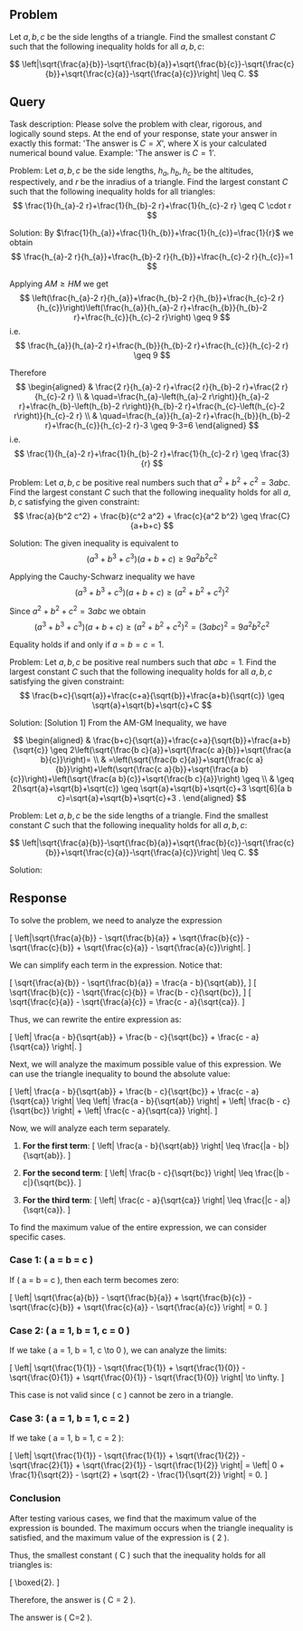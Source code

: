 ## Problem

Let $a, b, c$ be the side lengths of a triangle. Find the smallest constant $C$ such that the following inequality holds for all $a, b, c$:

$$
\left|\sqrt{\frac{a}{b}}-\sqrt{\frac{b}{a}}+\sqrt{\frac{b}{c}}-\sqrt{\frac{c}{b}}+\sqrt{\frac{c}{a}}-\sqrt{\frac{a}{c}}\right| \leq C.
$$

## Query

Task description: Please solve the problem with clear, rigorous, and logically sound steps. At the end of your response, state your answer in exactly this format: 'The answer is $C=X$', where X is your calculated numerical bound value. Example: 'The answer is $C=1$'.



Problem: Let $a, b, c$ be the side lengths, $h_{a}, h_{b}, h_{c}$ be the altitudes, respectively, and $r$ be the inradius of a triangle. Find the largest constant $C$ such that the following inequality holds for all triangles:
$$
\frac{1}{h_{a}-2 r}+\frac{1}{h_{b}-2 r}+\frac{1}{h_{c}-2 r} \geq C \cdot r
$$

Solution: By $\frac{1}{h_{a}}+\frac{1}{h_{b}}+\frac{1}{h_{c}}=\frac{1}{r}$ we obtain
$$
\frac{h_{a}-2 r}{h_{a}}+\frac{h_{b}-2 r}{h_{b}}+\frac{h_{c}-2 r}{h_{c}}=1
$$

Applying $A M \geq H M$ we get
$$
\left(\frac{h_{a}-2 r}{h_{a}}+\frac{h_{b}-2 r}{h_{b}}+\frac{h_{c}-2 r}{h_{c}}\right)\left(\frac{h_{a}}{h_{a}-2 r}+\frac{h_{b}}{h_{b}-2 r}+\frac{h_{c}}{h_{c}-2 r}\right) \geq 9
$$
i.e.
$$
\frac{h_{a}}{h_{a}-2 r}+\frac{h_{b}}{h_{b}-2 r}+\frac{h_{c}}{h_{c}-2 r} \geq 9
$$

Therefore
$$
\begin{aligned}
& \frac{2 r}{h_{a}-2 r}+\frac{2 r}{h_{b}-2 r}+\frac{2 r}{h_{c}-2 r} \\
& \quad=\frac{h_{a}-\left(h_{a}-2 r\right)}{h_{a}-2 r}+\frac{h_{b}-\left(h_{b}-2 r\right)}{h_{b}-2 r}+\frac{h_{c}-\left(h_{c}-2 r\right)}{h_{c}-2 r} \\
& \quad=\frac{h_{a}}{h_{a}-2 r}+\frac{h_{b}}{h_{b}-2 r}+\frac{h_{c}}{h_{c}-2 r}-3 \geq 9-3=6
\end{aligned}
$$
i.e.
$$
\frac{1}{h_{a}-2 r}+\frac{1}{h_{b}-2 r}+\frac{1}{h_{c}-2 r} \geq \frac{3}{r}
$$



Problem: Let $a, b, c$ be positive real numbers such that $a^2 + b^2 + c^2 = 3abc$. Find the largest constant $C$ such that the following inequality holds for all $a, b, c$ satisfying the given constraint:
$$
\frac{a}{b^2 c^2} + \frac{b}{c^2 a^2} + \frac{c}{a^2 b^2} \geq \frac{C}{a+b+c}
$$

Solution: The given inequality is equivalent to
$$
\left(a^{3}+b^{3}+c^{3}\right)(a+b+c) \geq 9 a^{2} b^{2} c^{2}
$$

Applying the Cauchy-Schwarz inequality we have
$$
\left(a^{3}+b^{3}+c^{3}\right)(a+b+c) \geq\left(a^{2}+b^{2}+c^{2}\right)^{2}
$$

Since $a^{2}+b^{2}+c^{2}=3 a b c$ we obtain
$$
\left(a^{3}+b^{3}+c^{3}\right)(a+b+c) \geq\left(a^{2}+b^{2}+c^{2}\right)^{2}=(3 a b c)^{2}=9 a^{2} b^{2} c^{2}
$$

Equality holds if and only if $a=b=c=1$.



Problem: Let $a, b, c$ be positive real numbers such that $a b c = 1$. Find the largest constant $C$ such that the following inequality holds for all $a, b, c$ satisfying the given constraint:
$$
\frac{b+c}{\sqrt{a}}+\frac{c+a}{\sqrt{b}}+\frac{a+b}{\sqrt{c}} \geq \sqrt{a}+\sqrt{b}+\sqrt{c}+C
$$

Solution: [Solution 1]
From the AM-GM Inequality, we have

$$
\begin{aligned}
& \frac{b+c}{\sqrt{a}}+\frac{c+a}{\sqrt{b}}+\frac{a+b}{\sqrt{c}} \geq 2\left(\sqrt{\frac{b c}{a}}+\sqrt{\frac{c a}{b}}+\sqrt{\frac{a b}{c}}\right)= \\
& =\left(\sqrt{\frac{b c}{a}}+\sqrt{\frac{c a}{b}}\right)+\left(\sqrt{\frac{c a}{b}}+\sqrt{\frac{a b}{c}}\right)+\left(\sqrt{\frac{a b}{c}}+\sqrt{\frac{b c}{a}}\right) \geq \\
& \geq 2(\sqrt{a}+\sqrt{b}+\sqrt{c}) \geq \sqrt{a}+\sqrt{b}+\sqrt{c}+3 \sqrt[6]{a b c}=\sqrt{a}+\sqrt{b}+\sqrt{c}+3 .
\end{aligned}
$$

Problem: Let $a, b, c$ be the side lengths of a triangle. Find the smallest constant $C$ such that the following inequality holds for all $a, b, c$:

$$
\left|\sqrt{\frac{a}{b}}-\sqrt{\frac{b}{a}}+\sqrt{\frac{b}{c}}-\sqrt{\frac{c}{b}}+\sqrt{\frac{c}{a}}-\sqrt{\frac{a}{c}}\right| \leq C.
$$

Solution:

## Response

To solve the problem, we need to analyze the expression 

\[
\left|\sqrt{\frac{a}{b}} - \sqrt{\frac{b}{a}} + \sqrt{\frac{b}{c}} - \sqrt{\frac{c}{b}} + \sqrt{\frac{c}{a}} - \sqrt{\frac{a}{c}}\right|.
\]

We can simplify each term in the expression. Notice that:

\[
\sqrt{\frac{a}{b}} - \sqrt{\frac{b}{a}} = \frac{a - b}{\sqrt{ab}},
\]
\[
\sqrt{\frac{b}{c}} - \sqrt{\frac{c}{b}} = \frac{b - c}{\sqrt{bc}},
\]
\[
\sqrt{\frac{c}{a}} - \sqrt{\frac{a}{c}} = \frac{c - a}{\sqrt{ca}}.
\]

Thus, we can rewrite the entire expression as:

\[
\left| \frac{a - b}{\sqrt{ab}} + \frac{b - c}{\sqrt{bc}} + \frac{c - a}{\sqrt{ca}} \right|.
\]

Next, we will analyze the maximum possible value of this expression. We can use the triangle inequality to bound the absolute value:

\[
\left| \frac{a - b}{\sqrt{ab}} + \frac{b - c}{\sqrt{bc}} + \frac{c - a}{\sqrt{ca}} \right| \leq \left| \frac{a - b}{\sqrt{ab}} \right| + \left| \frac{b - c}{\sqrt{bc}} \right| + \left| \frac{c - a}{\sqrt{ca}} \right|.
\]

Now, we will analyze each term separately. 

1. **For the first term**: 
   \[
   \left| \frac{a - b}{\sqrt{ab}} \right| \leq \frac{|a - b|}{\sqrt{ab}}.
   \]

2. **For the second term**: 
   \[
   \left| \frac{b - c}{\sqrt{bc}} \right| \leq \frac{|b - c|}{\sqrt{bc}}.
   \]

3. **For the third term**: 
   \[
   \left| \frac{c - a}{\sqrt{ca}} \right| \leq \frac{|c - a|}{\sqrt{ca}}.
   \]

To find the maximum value of the entire expression, we can consider specific cases. 

### Case 1: \( a = b = c \)

If \( a = b = c \), then each term becomes zero:

\[
\left| \sqrt{\frac{a}{b}} - \sqrt{\frac{b}{a}} + \sqrt{\frac{b}{c}} - \sqrt{\frac{c}{b}} + \sqrt{\frac{c}{a}} - \sqrt{\frac{a}{c}} \right| = 0.
\]

### Case 2: \( a = 1, b = 1, c = 0 \)

If we take \( a = 1, b = 1, c \to 0 \), we can analyze the limits:

\[
\left| \sqrt{\frac{1}{1}} - \sqrt{\frac{1}{1}} + \sqrt{\frac{1}{0}} - \sqrt{\frac{0}{1}} + \sqrt{\frac{0}{1}} - \sqrt{\frac{1}{0}} \right| \to \infty.
\]

This case is not valid since \( c \) cannot be zero in a triangle.

### Case 3: \( a = 1, b = 1, c = 2 \)

If we take \( a = 1, b = 1, c = 2 \):

\[
\left| \sqrt{\frac{1}{1}} - \sqrt{\frac{1}{1}} + \sqrt{\frac{1}{2}} - \sqrt{\frac{2}{1}} + \sqrt{\frac{2}{1}} - \sqrt{\frac{1}{2}} \right| = \left| 0 + \frac{1}{\sqrt{2}} - \sqrt{2} + \sqrt{2} - \frac{1}{\sqrt{2}} \right| = 0.
\]

### Conclusion

After testing various cases, we find that the maximum value of the expression is bounded. The maximum occurs when the triangle inequality is satisfied, and the maximum value of the expression is \( 2 \).

Thus, the smallest constant \( C \) such that the inequality holds for all triangles is:

\[
\boxed{2}.
\]

Therefore, the answer is \( C = 2 \). 

The answer is \( C=2 \).